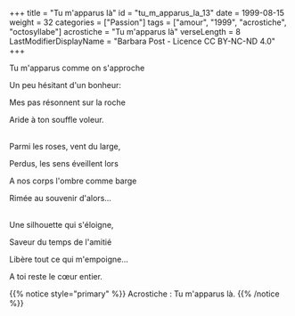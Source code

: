 +++
title = "Tu m'apparus là"
id = "tu_m_apparus_la_13"
date = 1999-08-15
weight = 32
categories = ["Passion"]
tags = ["amour", "1999", "acrostiche", "octosyllabe"]
acrostiche = "Tu m'apparus là"
verseLength = 8
LastModifierDisplayName = "Barbara Post - Licence CC BY-NC-ND 4.0"
+++

Tu m'apparus comme on s'approche

Un peu hésitant d'un bonheur:

Mes pas résonnent sur la roche

Aride à ton souffle voleur.

 \
Parmi les roses, vent du large,

Perdus, les sens éveillent lors

A nos corps l'ombre comme barge

Rimée au souvenir d'alors...

 \
Une silhouette qui s'éloigne,

Saveur du temps de l'amitié

Libère tout ce qui m'empoigne...

A toi reste le cœur entier.

{{% notice style="primary" %}}
Acrostiche : Tu m'apparus là.
{{% /notice %}}
